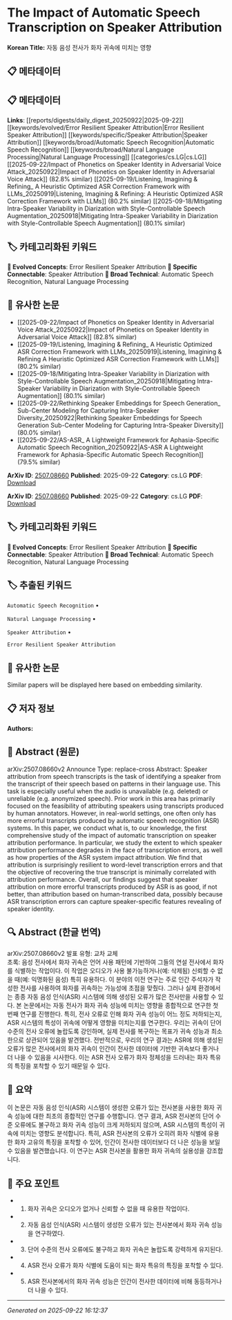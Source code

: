 # The Impact of Automatic Speech Transcription on Speaker Attribution

**Korean Title:** 자동 음성 전사가 화자 귀속에 미치는 영향

## 📋 메타데이터

## 📋 메타데이터

**Links**: [[reports/digests/daily_digest_20250922|2025-09-22]] [[keywords/evolved/Error Resilient Speaker Attribution|Error Resilient Speaker Attribution]] [[keywords/specific/Speaker Attribution|Speaker Attribution]] [[keywords/broad/Automatic Speech Recognition|Automatic Speech Recognition]] [[keywords/broad/Natural Language Processing|Natural Language Processing]] [[categories/cs.LG|cs.LG]] [[2025-09-22/Impact of Phonetics on Speaker Identity in Adversarial Voice Attack_20250922|Impact of Phonetics on Speaker Identity in Adversarial Voice Attack]] (82.8% similar) [[2025-09-19/Listening, Imagining & Refining_ A Heuristic Optimized ASR Correction Framework with LLMs_20250919|Listening, Imagining \& Refining: A Heuristic Optimized ASR Correction Framework with LLMs]] (80.2% similar) [[2025-09-18/Mitigating Intra-Speaker Variability in Diarization with Style-Controllable Speech Augmentation_20250918|Mitigating Intra-Speaker Variability in Diarization with Style-Controllable Speech Augmentation]] (80.1% similar)

## 🏷️ 카테고리화된 키워드
**🚀 Evolved Concepts**: Error Resilient Speaker Attribution
**🔗 Specific Connectable**: Speaker Attribution
**🔬 Broad Technical**: Automatic Speech Recognition, Natural Language Processing
## 🔗 유사한 논문
- [[2025-09-22/Impact of Phonetics on Speaker Identity in Adversarial Voice Attack_20250922|Impact of Phonetics on Speaker Identity in Adversarial Voice Attack]] (82.8% similar)
- [[2025-09-19/Listening, Imagining & Refining_ A Heuristic Optimized ASR Correction Framework with LLMs_20250919|Listening, Imagining & Refining A Heuristic Optimized ASR Correction Framework with LLMs]] (80.2% similar)
- [[2025-09-18/Mitigating Intra-Speaker Variability in Diarization with Style-Controllable Speech Augmentation_20250918|Mitigating Intra-Speaker Variability in Diarization with Style-Controllable Speech Augmentation]] (80.1% similar)
- [[2025-09-22/Rethinking Speaker Embeddings for Speech Generation_ Sub-Center Modeling for Capturing Intra-Speaker Diversity_20250922|Rethinking Speaker Embeddings for Speech Generation Sub-Center Modeling for Capturing Intra-Speaker Diversity]] (80.0% similar)
- [[2025-09-22/AS-ASR_ A Lightweight Framework for Aphasia-Specific Automatic Speech Recognition_20250922|AS-ASR A Lightweight Framework for Aphasia-Specific Automatic Speech Recognition]] (79.5% similar)


**ArXiv ID**: [2507.08660](https://arxiv.org/abs/2507.08660)
**Published**: 2025-09-22
**Category**: cs.LG
**PDF**: [Download](https://arxiv.org/pdf/2507.08660.pdf)


**ArXiv ID**: [2507.08660](https://arxiv.org/abs/2507.08660)
**Published**: 2025-09-22
**Category**: cs.LG
**PDF**: [Download](https://arxiv.org/pdf/2507.08660.pdf)

## 🏷️ 카테고리화된 키워드
**🚀 Evolved Concepts**: Error Resilient Speaker Attribution
**🔗 Specific Connectable**: Speaker Attribution
**🔬 Broad Technical**: Automatic Speech Recognition, Natural Language Processing

## 🏷️ 추출된 키워드



`Automatic Speech Recognition` • 

`Natural Language Processing` • 

`Speaker Attribution` • 

`Error Resilient Speaker Attribution`



## 🔗 유사한 논문

Similar papers will be displayed here based on embedding similarity.

## 📋 저자 정보

**Authors:** 

## 📄 Abstract (원문)

arXiv:2507.08660v2 Announce Type: replace-cross 
Abstract: Speaker attribution from speech transcripts is the task of identifying a speaker from the transcript of their speech based on patterns in their language use. This task is especially useful when the audio is unavailable (e.g. deleted) or unreliable (e.g. anonymized speech). Prior work in this area has primarily focused on the feasibility of attributing speakers using transcripts produced by human annotators. However, in real-world settings, one often only has more errorful transcripts produced by automatic speech recognition (ASR) systems. In this paper, we conduct what is, to our knowledge, the first comprehensive study of the impact of automatic transcription on speaker attribution performance. In particular, we study the extent to which speaker attribution performance degrades in the face of transcription errors, as well as how properties of the ASR system impact attribution. We find that attribution is surprisingly resilient to word-level transcription errors and that the objective of recovering the true transcript is minimally correlated with attribution performance. Overall, our findings suggest that speaker attribution on more errorful transcripts produced by ASR is as good, if not better, than attribution based on human-transcribed data, possibly because ASR transcription errors can capture speaker-specific features revealing of speaker identity.

## 🔍 Abstract (한글 번역)

arXiv:2507.08660v2 발표 유형: 교차 교체  
초록: 음성 전사에서 화자 귀속은 언어 사용 패턴에 기반하여 그들의 연설 전사에서 화자를 식별하는 작업이다. 이 작업은 오디오가 사용 불가능하거나(예: 삭제됨) 신뢰할 수 없을 때(예: 익명화된 음성) 특히 유용하다. 이 분야의 이전 연구는 주로 인간 주석자가 작성한 전사를 사용하여 화자를 귀속하는 가능성에 초점을 맞췄다. 그러나 실제 환경에서는 종종 자동 음성 인식(ASR) 시스템에 의해 생성된 오류가 많은 전사만을 사용할 수 있다. 본 논문에서는 자동 전사가 화자 귀속 성능에 미치는 영향을 종합적으로 연구한 첫 번째 연구를 진행한다. 특히, 전사 오류로 인해 화자 귀속 성능이 어느 정도 저하되는지, ASR 시스템의 특성이 귀속에 어떻게 영향을 미치는지를 연구한다. 우리는 귀속이 단어 수준의 전사 오류에 놀랍도록 강인하며, 실제 전사를 복구하는 목표가 귀속 성능과 최소한으로 상관되어 있음을 발견했다. 전반적으로, 우리의 연구 결과는 ASR에 의해 생성된 오류가 많은 전사에서의 화자 귀속이 인간이 전사한 데이터에 기반한 귀속보다 좋거나 더 나을 수 있음을 시사한다. 이는 ASR 전사 오류가 화자 정체성을 드러내는 화자 특유의 특징을 포착할 수 있기 때문일 수 있다.

## 📝 요약

이 논문은 자동 음성 인식(ASR) 시스템이 생성한 오류가 있는 전사본을 사용한 화자 귀속 성능에 대한 최초의 종합적인 연구를 수행합니다. 연구 결과, ASR 전사본의 단어 수준 오류에도 불구하고 화자 귀속 성능이 크게 저하되지 않으며, ASR 시스템의 특성이 귀속에 미치는 영향도 분석합니다. 특히, ASR 전사본의 오류가 오히려 화자 식별에 유용한 화자 고유의 특징을 포착할 수 있어, 인간이 전사한 데이터보다 더 나은 성능을 보일 수 있음을 발견했습니다. 이 연구는 ASR 전사본을 활용한 화자 귀속의 실용성을 강조합니다.

## 🎯 주요 포인트


- 1. 화자 귀속은 오디오가 없거나 신뢰할 수 없을 때 유용한 작업이다.

- 2. 자동 음성 인식(ASR) 시스템이 생성한 오류가 있는 전사본에서 화자 귀속 성능을 연구하였다.

- 3. 단어 수준의 전사 오류에도 불구하고 화자 귀속은 놀랍도록 강력하게 유지된다.

- 4. ASR 전사 오류가 화자 식별에 도움이 되는 화자 특유의 특징을 포착할 수 있다.

- 5. ASR 전사본에서의 화자 귀속 성능은 인간이 전사한 데이터에 비해 동등하거나 더 나을 수 있다.


---

*Generated on 2025-09-22 16:12:37*